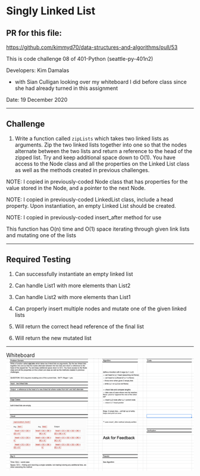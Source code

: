 # Singly Linked List

## PR for this file:
https://github.com/kimmyd70/data-structures-and-algorithms/pull/53

This is code challenge 08 of 401-Python (seattle-py-401n2)

Developers: Kim Damalas 
- with Sian Culligan looking over my whiteboard I did before class since she had already turned in this assignment  

Date: 19 December 2020
____________________
## Challenge

1. Write a function called `zipLists` which takes two linked lists as arguments. Zip the two linked lists together into one so that the nodes alternate between the two lists and return a reference to the head of the zipped list. Try and keep additional space down to O(1). You have access to the Node class and all the properties on the Linked List class as well as the methods created in previous challenges.

NOTE: I copied in previously-coded Node class that has properties for the value stored in the Node, and a pointer to the next Node.

NOTE: I copied in previously-coded LinkedList class, include a head property. Upon instantiation, an empty Linked List should be created.

NOTE: I copied in previously-coded insert_after method for use

This function has O(n) time and O(1) space iterating through given link lists and mutating one of the lists

_____________
## Required Testing

1. Can successfully instantiate an empty linked list

2. Can handle List1 with more elements than List2

3. Can handle List2 with more elements than List1

4. Can properly insert multiple nodes and mutate one of the given linked lists

5. Will return the correct head reference of the final list

6. Will return the new mutated list

_________________

Whiteboard ![whiteboard](./assets/linked-list-zip-whiteboard.png)